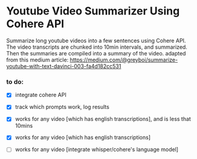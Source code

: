 # Youtube Video Summarizer Using Cohere API

Summarize long youtube videos into a few sentences using Cohere API.
The video transcripts are chunked into 10min intervals, and summarized.
Then the summaries are compiled into a summary of the video.
adapted from this medium article:
https://medium.com/@greyboi/summarize-youtube-with-text-davinci-003-fa4d182cc531

### to do:

- [x] integrate cohere API
- [x] track which prompts work, log results 
- [x] works for any video [which has english transcriptions], and is less that 10mins
- [x] works for any video [which has english transcriptions]
- [ ] works for any video [integrate whisper/cohere's language model]



